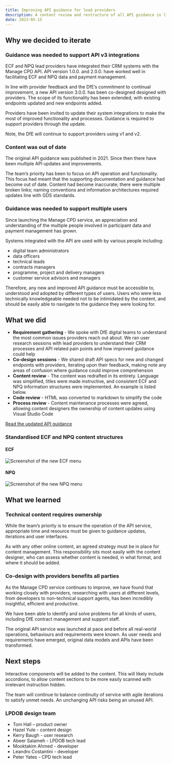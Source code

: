 ```yaml
---
title: Improving API guidance for lead providers 
description: A content review and restructure of all API guidance in line with new and updated API v3 functionality. Deployed in May 2022
date: 2023-05-15
---
```


## Why we decided to iterate  
 
### Guidance was needed to support API v3 integrations  

ECF and NPQ lead providers have integrated their CRM systems with the Manage CPD API. API version 1.0.0. and 2.0.0. have worked well in facilitating ECF and NPQ data and payment management.  

In line with provider feedback and the DfE’s commitment to continual improvement, a new API version 3.0.0. has been co-designed designed with providers. The scope of its functionality has been extended, with existing endpoints updated and new endpoints added.  

Providers have been invited to update their system integrations to make the most of improved functionality and processes. Guidance is required to support providers through the update.  

Note, the DfE will continue to support providers using v1 and v2. 
  
### Content was out of date

The original API guidance was published in 2021. Since then there have been multiple API updates and improvements.  

The team’s priority has been to focus on API operation and functionality. This focus had meant that the supporting documentation and guidance had become out of date. Content had become inaccurate; there were multiple broken links; naming conventions and information architectures required updates line with GDS standards. 

### Guidance was needed to support multiple users

Since launching the Manage CPD service, an appreciation and understanding of the multiple people involved in participant data and payment management has grown.  

Systems integrated with the API are used with by various people including: 

* digital team administrators 
* data officers  
* technical leads 
* contracts managers 
* programme, project and delivery managers 
* customer service advisors and managers 

Therefore, any new and improved API guidance must be accessible to, understood and adopted by different types of users. Users who were less technically knowledgeable needed not to be intimidated by the content, and should be easily able to navigate to the guidance they were looking for. 

## What we did   

* **Requirement gathering** - We spoke with DfE digital teams to understand the most common issues providers reach out about. We ran user research sessions with lead providers to understand their CRM processes and API related pain points and how improved guidance could help 
* **Co-design sessions** - We shared draft API specs for new and changed endpoints with providers, iterating upon their feedback, making note any areas of confusion where guidance could improve comprehension
* **Content review** - The content was redrafted in its entirety. Language was simplified, titles were made instructive, and consistent ECF and NPQ information structures were implemented. An example is listed below.
* **Code review** - HTML was converted to markdown to simplify the code  
* **Process review** - Content maintenance processes were agreed, allowing content designers the ownership of content updates using Visual Studio Code

[Read the updated API guidance](https://manage-training-for-early-career-teachers.education.gov.uk/api-reference)

### Standardised ECF and NPQ content structures 

#### ECF

![Screenshot of the new ECF menu](/manage-cpd-delivery/updated-api-guidance/03-ecf-menu.png) 

#### NPQ 

![Screenshot of the new NPQ menu](/manage-cpd-delivery/updated-api-guidance/04-npq-menu.png) 

## What we learned  
  
### Technical content requires ownership  

While the team’s priority is to ensure the operation of the API service, appropriate time and resource must be given to guidance updates, iterations and user interfaces. 

As with any other online content, an agreed strategy must be in place for content management. This responsibility sits most easily with the content designer, who can assess whether content is needed, in what format, and where it should be added. 

### Co-design with providers benefits all parties 

As the Manage CPD service continues to improve, we have found that working closely with providers, researching with users at different levels, from developers to non-technical support agents, has been incredibly insightful, efficient and productive. 

We have been able to identify and solve problems for all kinds of users, including DfE contract management and support staff.  

The original API service was launched at pace and before all real-world operations, behaviours and requirements were known. As user needs and requirements have emerged, original data models and APIs have been transformed.  

## Next steps   

Interactive components will be added to the content. This will likely include accordions, to allow content sections to be more easily scanned with irrelevant instruction hidden.  

The team will continue to balance continuity of service with agile iterations to satisfy unmet needs. An unchanging API risks being an unused API. 

### LPDOB design team  

* Tom Hall – product owner
* Hazel Yule - content design  
* Kerry Baugh - user research
* Abeer Salameh - LPDOB tech lead 
* Mooktakim Ahmed - developer
* Leandro Costantini - developer
* Peter Yates - CPD tech lead
